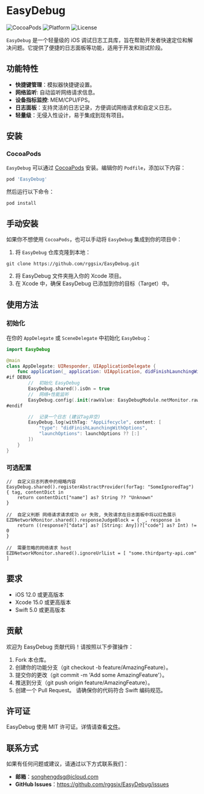 # EasyDebug

![CocoaPods](https://img.shields.io/cocoapods/v/EasyDebug.svg)
![Platform](https://img.shields.io/cocoapods/p/EasyDebug.svg)
![License](https://img.shields.io/cocoapods/l/EasyDebug.svg)

`EasyDebug` 是一个轻量级的 iOS 调试日志工具库，旨在帮助开发者快速定位和解决问题。它提供了便捷的日志面板等功能，适用于开发和测试阶段。

## 功能特性

- **快捷键管理**：模拟器快捷键设置。
- **网络监听**: 自动监听网络请求信息。
- **设备指标监控**: MEM/CPU/FPS。
- **日志面板**：支持灵活的日志记录，方便调试网络请求和自定义日志。
- **轻量级**：无侵入性设计，易于集成到现有项目。

## 安装

### CocoaPods

`EasyDebug` 可以通过 [CocoaPods](https://cocoapods.org) 安装。编辑你的 `Podfile`，添加以下内容：

```ruby
pod 'EasyDebug'
```

然后运行以下命令：

```
pod install
```

## 手动安装
如果你不想使用 `CocoaPods`，也可以手动将 `EasyDebug` 集成到你的项目中：

1. 将 `EasyDebug` 仓库克隆到本地：
```
git clone https://github.com/rggsix/EasyDebug.git
```
2. 将 EasyDebug 文件夹拖入你的 Xcode 项目。
3. 在 Xcode 中，确保 EasyDebug 已添加到你的目标（Target）中。

## 使用方法
### 初始化
在你的 `AppDelegate` 或 `SceneDelegate` 中初始化 `EasyDebug`：
```swift
import EasyDebug

@main
class AppDelegate: UIResponder, UIApplicationDelegate {
    func application(_ application: UIApplication, didFinishLaunchingWithOptions launchOptions: [UIApplication.LaunchOptionsKey: Any]?) -> Bool {
#if DEBUG
        //  初始化 EasyDebug
        EasyDebug.shared().isOn = true
        //  网络+性能监听
        EasyDebug.config(.init(rawValue: EasyDebugModule.netMonitor.rawValue | EasyDebugModule.performance.rawValue) ?? .netMonitor)
#endif

        //  记录一个日志 (建议Tag非空)
        EasyDebug.log(withTag: "AppLifecycle", content: [
            "type": "didFinishLaunchingWithOptions",
            "launchOptions": launchOptions ?? [:]
        ])
    }
}
```

### 可选配置
```
//  自定义日志列表中的缩略内容
EasyDebug.shared().registerAbstractProvider(forTag: "SomeIgnoredTag") { tag, contentDict in
    return contentDict["name"] as? String ?? "Unknown"
}

//  自定义判断 网络请求请求成功 or 失败, 失败请求在日志面板中将以红色展示
EZDNetworkMonitor.shared().responseJudgeBlock = { _, response in
    return ((response?["data"] as? [String: Any])?["code"] as? Int) != 0
}
        
//  需要忽略的网络请求 host
EZDNetworkMonitor.shared().ignoreUrlList = [ "some.thirdparty-api.com" ]
```

## 要求
- iOS 12.0 或更高版本
- Xcode 15.0 或更高版本
- Swift 5.0 或更高版本

## 贡献
欢迎为 EasyDebug 贡献代码！请按照以下步骤操作：
1. Fork 本仓库。
2. 创建你的功能分支（git checkout -b feature/AmazingFeature）。
3. 提交你的更改（git commit -m 'Add some AmazingFeature'）。
4. 推送到分支（git push origin feature/AmazingFeature）。
5. 创建一个 Pull Request。
请确保你的代码符合 Swift 编码规范。

## 许可证
EasyDebug 使用 MIT 许可证。详情请查看[文件]()。

## 联系方式
如果有任何问题或建议，请通过以下方式联系我们：

- **邮箱**：songhengdsg@icloud.com
- **GitHub Issues**：https://github.com/rggsix/EasyDebug/issues
